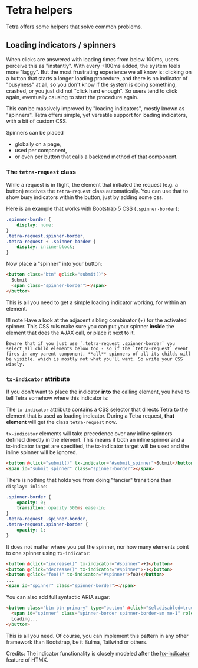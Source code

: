 # Tetra helpers

Tetra offers some helpers that solve common problems.


## Loading indicators / spinners

When clicks are answered with loading times from below 100ms, users perceive this as "instantly". With every +100ms added, the system feels more "laggy". But the most frustrating experience we all know is: clicking on a button that starts a longer loading procedure, and there is no indicator of "busyness" at all, so you don't know if the system is doing something, crashed, or you just did not "click hard enough". So users tend to click again, eventually causing to start the procedure again.

This can be massively improved by "loading indicators", mostly known as "spinners". Tetra offers simple, yet versatile support for loading indicators, with a bit of custom CSS.

Spinners can be placed 

* globally on a page,
* used per component, 
* or even per button that calls a backend method of that component.

### The `tetra-request` class

While a request is in flight, the element that initiated the request (e.g. a button) receives the `tetra-request` class automatically. You can use that to show busy indicators within the button, just by adding some css.

Here is an example that works with Bootstrap 5 CSS (`.spinner-border`):

```css
.spinner-border {
    display: none;
}
.tetra-request.spinner-border,
.tetra-request + .spinner-border {
    display: inline-block;
}
```
Now place a "spinner" into your button:

```html
<button class="btn" @click="submit()">
  Submit
  <span class="spinner-border"></span>
</button>
```

This is all you need to get a simple loading indicator working, for within an element.

!!! note
    Have a look at the adjacent sibling combinator (+) for the activated spinner. This CSS ruls make sure you can put your spinner **inside** the element that does the AJAX call, or place it next to it.
    
    Beware that if you just use `.tetra-request .spinner-border` you select all child elements below too - so if the `tetra-request` event fires in any parent component, **all** spinners of all its childs will be visible, which is mostly not what you'll want. So write your CSS wisely.

### `tx-indicator` attribute

If you don't want to place the indicator **into** the calling element, you have to tell Tetra somehow where this indicator is:

The `tx-indicator` attribute contains a CSS selector that directs Tetra to the element that is used as loading indicator. During a Tetra request, **that element** will get the class `tetra-request` now.

`tx-indicator` elements will take precedence over any inline spinners defined directly in the element. This means if both an inline spinner and a tx-indicator target are specified, the tx-indicator target will be used and the inline spinner will be ignored.

```html
<button @click="submit()" tx-indicator="#submit_spinner">Submit</button>
<span id="submit_spinner" class="spinner-border"></span>
```

There is nothing that holds you from doing "fancier" transitions than `display: inline`:

```css
.spinner-border {
    opacity: 0;
    transition: opacity 500ms ease-in;
}
.tetra-request .spinner-border, 
.tetra-request.spinner-border {
    opacity: 1;
}
```

It does not matter where you put the spinner, nor how many elements point to one spinner using `tx-indicator`:

```html
<button @click="increase()" tx-indicator="#spinner">+1</button>
<button @click="decrease()" tx-indicator="#spinner">-1</button>
<button @click="foo()" tx-indicator="#spinner">foO!</button>
...
<span id="spinner" class="spinner-border"></span>
```

You can also add full syntactic ARIA sugar:

```html
<button class="btn btn-primary" type="button" @click="$el.disabled=true; foo()" tx-indicator="#spinner">
  <span id="spinner" class="spinner-border spinner-border-sm me-1" role="status" aria-hidden="true"></span>
  Loading...
</button>
```

This is all you need. Of course, you can implement this pattern in any other framework than Bootstrap, be it Bulma, Tailwind or others.


Credits: The indicator functionality is closely modeled after the [hx-indicator](https://htmx.org/attributes/hx-indicator/) feature of HTMX.
